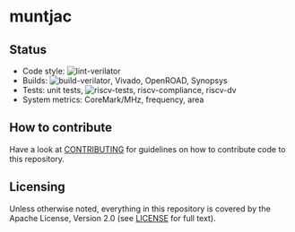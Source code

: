 # muntjac

## Status

 * Code style: ![lint-verilator](https://github.com/lowRISC/muntjac/workflows/lint-verilator/badge.svg)
 * Builds: ![build-verilator](https://github.com/lowRISC/muntjac/workflows/build-verilator/badge.svg), Vivado, OpenROAD, Synopsys
 * Tests: unit tests, ![riscv-tests](https://github.com/lowRISC/muntjac/workflows/riscv-tests/badge.svg), riscv-compliance, riscv-dv
 * System metrics: CoreMark/MHz, frequency, area

## How to contribute

Have a look at [CONTRIBUTING](./CONTRIBUTING.md) for guidelines on how to
contribute code to this repository.

## Licensing

Unless otherwise noted, everything in this repository is covered by the Apache
License, Version 2.0 (see [LICENSE](./LICENSE) for full text).
